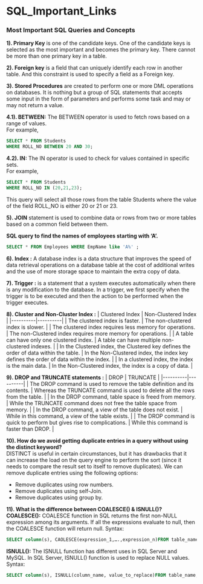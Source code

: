 # SQL_Important_Links

### Most Important SQL Queries and Concepts

**1). Primary Key** is one of the candidate keys. One of the candidate keys is selected as the most important and becomes the primary key. There cannot be more than one primary key in a table.  

**2). Foreign key** is a field that can uniquely identify each row in another table. And this constraint is used to specify a field as a Foreign key.

**3). Stored Procedures** are created to perform one or more DML operations on databases. It is nothing but a group of SQL statements that accepts some input in the form of parameters and performs some task and may or may not return a value.  

**4.1). BETWEEN:** The BETWEEN operator is used to fetch rows based on a range of values.  
For example,   

```sql
SELECT * FROM Students   
WHERE ROLL_NO BETWEEN 20 AND 30;  
```

**4.2). IN:** The IN operator is used to check for values contained in specific sets.  
For example, 

```sql
SELECT * FROM Students   
WHERE ROLL_NO IN (20,21,23);
```

This query will select all those rows from the table Students where the value of the field ROLL_NO is either 20 or 21 or 23.

**5). JOIN** statement is used to combine data or rows from two or more tables based on a common field between them.

**SQL query to find the names of employees starting with ‘A’.**

```sql
SELECT * FROM Employees WHERE EmpName like 'A%' ;
```
**6). Index :** A database index is a data structure that improves the speed of data retrieval operations on a database table at the cost of additional writes and the use of more storage space to maintain the extra copy of data. 

**7). Trigger :** is a statement that a system executes automatically when there is any modification to the database. In a trigger, we first specify when the trigger is to be executed and then the action to be performed when the trigger executes.

**8). Cluster and Non-Cluster Index :**
| Clustered Index | Non-Clustered Index |
|----------|----------|
| The clustered index is faster.    | The non-clustered index is slower. |
| The clustered index requires less memory for operations.    | The non-Clustered index requires more memory for operations.   | 
| A table can have only one clustered index.    | A table can have multiple non-clustered indexes. |
| In the Clustered index, the Clustered key defines the order of data within the table.    | In the Non-Clustered index, the index key defines the order of data within the index.   | 
| In a clustered index, the index is the main data.    | In the Non-Clustered index, the index is a copy of data. |

**9). DROP and TRUNCATE statements :**
| DROP | TRUNCATE |
|----------|----------|
| The DROP command is used to remove the table definition and its contents.    | Whereas the TRUNCATE command is used to delete all the rows from the table. |
| In the DROP command, table space is freed from memory.    | While the TRUNCATE command does not free the table space from memory.   | 
| In the DROP command, a view of the table does not exist.    | While in this command, a view of the table exists. |
| The DROP command is quick to perform but gives rise to complications.    | While this command is faster than DROP.   | 

**10). How do we avoid getting duplicate entries in a query without using the distinct keyword?**  
DISTINCT is useful in certain circumstances, but it has drawbacks that it can increase the load on the query engine to perform the sort (since it needs to compare the result set to itself to remove duplicates). We can remove duplicate entries using the following options:
- Remove duplicates using row numbers.
- Remove duplicates using self-Join.
- Remove duplicates using group by.

**11). What is the difference between COALESCE() & ISNULL()?**  
**COALESCE():** COALESCE function in SQL returns the first non-NULL expression among its arguments. If all the expressions evaluate to null, then the COALESCE function will return null.
Syntax:
```sql
SELECT column(s), CAOLESCE(expression_1,….,expression_n)FROM table_name;
```

**ISNULL():** The ISNULL function has different uses in SQL Server and MySQL. In SQL Server, ISNULL() function is used to replace NULL values.
Syntax:
```sql
SELECT column(s), ISNULL(column_name, value_to_replace)FROM table_name;
```
